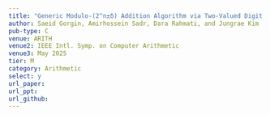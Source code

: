```yaml
---
title: "Generic Modulo-(2^n±δ) Addition Algorithm via Two-Valued Digit Encoding"
author: Saeid Gorgin, Amirhossein Sadr, Dara Rahmati, and Jungrae Kim
pub-type: C
venue: ARITH
venue2: IEEE Intl. Symp. on Computer Arithmetic
venue3: May 2025
tier: M
category: Arithmetic
select: y
url_paper:
url_ppt:
url_github:
---
```

